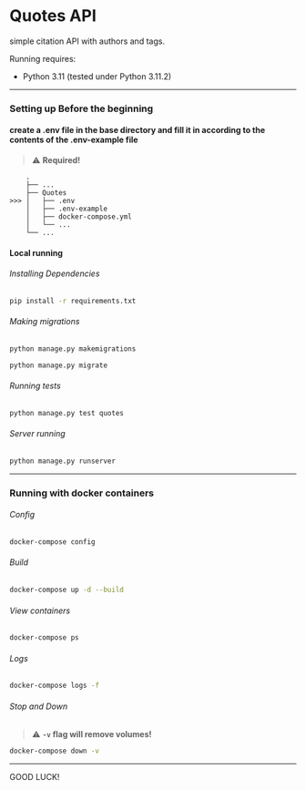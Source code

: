 # Quotes API
simple citation API with authors and tags.

Running requires:
* Python 3.11 (tested under Python 3.11.2)

---
### Setting up Before the beginning
#### create a .env file in the base directory and fill it in according to the contents of the .env-example file
> :warning: **Required!**
```text
    .
    ├── ...
    ├── Quotes
>>> │   ├── .env      
    │   ├── .env-example          
    │   ├── docker-compose.yml
    │   └── ...
    └── ...
```
#### Local running
###### Installing Dependencies
```bash
pip install -r requirements.txt
```
###### Making migrations
```bash
python manage.py makemigrations
```
```bash
python manage.py migrate
```
###### Running tests
```bash
python manage.py test quotes
```
###### Server running
```bash
python manage.py runserver
```
---
### Running with docker containers 
###### Config 
```bash
docker-compose config
```

###### Build
```bash
docker-compose up -d --build
```
###### View containers
```bash
docker-compose ps
```
###### Logs
```bash
docker-compose logs -f 
```
###### Stop and Down
> :warning: **`-v` flag will remove volumes!**
```bash
docker-compose down -v
```
---

GOOD LUCK!